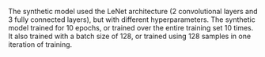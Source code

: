 The synthetic model used the LeNet architecture (2 convolutional layers and 3 fully connected layers), but with different hyperparameters. The synthetic model trained for 10 epochs, or trained over the entire training set 10 times. It also trained with a batch size of 128, or trained using 128 samples in one iteration of training.

